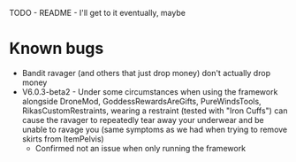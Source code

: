 TODO
	- README
		- I'll get to it eventually, maybe

# Known bugs
- Bandit ravager (and others that just drop money) don't actually drop money
- V6.0.3-beta2 - Under some circumstances when using the framework alongside DroneMod, GoddessRewardsAreGifts, PureWindsTools, RikasCustomRestraints, wearing a restraint (tested with "Iron Cuffs") can cause the ravager to repeatedly tear away your underwear and be unable to ravage you (same symptoms as we had when trying to remove skirts from ItemPelvis)
	- Confirmed not an issue when only running the framework
